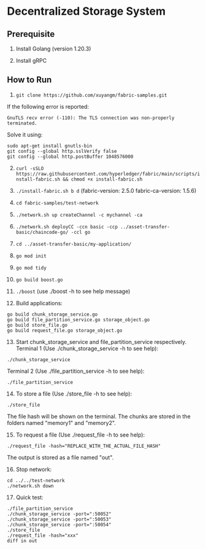 # Decentralized Storage System

## Prerequisite

1. Install Golang (version 1.20.3)

2. Install gRPC

## How to Run

1. ```git clone https://github.com/xuyangm/fabric-samples.git```

If the following error is reported:
```
GnuTLS recv error (-110): The TLS connection was non-properly terminated.
```
Solve it using:
```
sudo apt-get install gnutls-bin
git config --global http.sslVerify false
git config --global http.postBuffer 1048576000
```

2. ```curl -sSLO https://raw.githubusercontent.com/hyperledger/fabric/main/scripts/install-fabric.sh && chmod +x install-fabric.sh```

3. ```./install-fabric.sh b d``` (fabric-version: 2.5.0 fabric-ca-version: 1.5.6)

4. ```cd fabric-samples/test-network```

5. ```./network.sh up createChannel -c mychannel -ca```

6. ```./network.sh deployCC -ccn basic -ccp ../asset-transfer-basic/chaincode-go/ -ccl go```

7. ```cd ../asset-transfer-basic/my-application/```

8. ```go mod init```

9. ```go mod tidy```

10. ```go build boost.go```

11. ```./boost``` (use ./boost -h to see help message)

12. Build applications:
```
go build chunk_storage_service.go
go build file_partition_service.go storage_object.go
go build store_file.go
go build request_file.go storage_object.go
```

13. Start chunk_storage_service and file_partition_service respectively.<br>
Terminal 1 (Use ./chunk_storage_service -h to see help):
```
./chunk_storage_service
```
Terminal 2 (Use ./file_partition_service -h to see help):
```
./file_partition_service
```

14. To store a file (Use ./store_file -h to see help):
```
./store_file
```
The file hash will be shown on the terminal. The chunks are stored in the folders named "memory1" and "memory2".

15. To request a file (Use ./request_file -h to see help):
```
./request_file -hash="REPLACE_WITH_THE_ACTUAL_FILE_HASH"
```
The output is stored as a file named "out".

16. Stop network:
```
cd ../../test-network
./network.sh down
```

17. Quick test:
```
./file_partition_service
./chunk_storage_service -port=":50052"
./chunk_storage_service -port=":50053"
./chunk_storage_service -port=":50054"
./store_file
./request_file -hash="xxx"
diff in out
```
